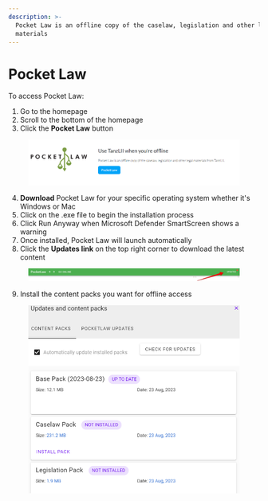```yaml
---
description: >-
  Pocket Law is an offline copy of the caselaw, legislation and other legal
  materials
---
```


# Pocket Law

To access Pocket Law:

1. Go to the homepage
2. Scroll to the bottom of the homepage&#x20;
3. Click the **Pocket Law** button

<div align="left"><figure><img src="../.gitbook/assets/seylii--tz 17.png" alt=""><figcaption></figcaption></figure></div>

4. **Download** Pocket Law for your specific operating system whether it's Windows or Mac
5. Click on the .exe file to begin the installation process
6. Click Run Anyway when Microsoft Defender SmartScreen shows a warning
7. Once installed, Pocket Law will launch automatically
8. Click the **Updates link** on the top right corner to download the latest content

<div align="left"><figure><img src="../.gitbook/assets/seylii--Updates Pocket Law.png" alt="" width="563"><figcaption></figcaption></figure></div>

9. Install the content packs you want for offline access

<div align="left"><figure><img src="../.gitbook/assets/seylii--content packs.png" alt="" width="563"><figcaption></figcaption></figure></div>